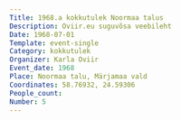 ```yaml
---
Title: 1968.a kokkutulek Noormaa talus
Description: Oviir.eu suguvõsa veebileht
Date: 1968-07-01
Template: event-single
Category: kokkutulek
Organizer: Karla Oviir
Event_date: 1968
Place: Noormaa talu, Märjamaa vald
Coordinates: 58.76932, 24.59306
People_count:
Number: 5
---
```

